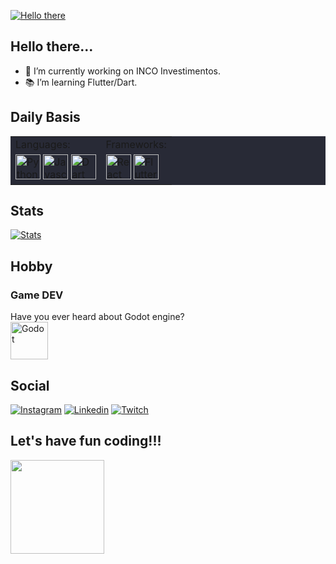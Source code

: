 [![Hello there](https://media.giphy.com/media/Nx0rz3jtxtEre/giphy.gif)](mailto:efraimmarcatto@gmail.com?subject=Hello%20there!!)

## Hello there...
- 🚀 I’m currently working on INCO Investimentos.
- 📚 I’m learning Flutter/Dart.


## Daily Basis


<table bgcolor="#282a36">
    <tr>
        <td> Languages:</td>
        <td> Frameworks: </td>
    </tr>
    <tr>
        <td>
            <a href="https://www.python.org"><img alt="Python" width='40' src="https://cdn.jsdelivr.net/gh/devicons/devicon/icons/python/python-original.svg" /></a>
           <a href="https://www.javascript.com"> <img alt="Javascript" width='40' src="https://cdn.jsdelivr.net/gh/devicons/devicon/icons/javascript/javascript-original.svg" /></a>
            <a href="https://dart.dev"><img alt="Dart" width='40' src="https://cdn.jsdelivr.net/gh/devicons/devicon/icons/dart/dart-original.svg" /></a>
        </td>
        <td>
            <a href="https://reactjs.org"> <img alt="React" width='40' src="https://cdn.jsdelivr.net/gh/devicons/devicon/icons/react/react-original.svg" /></a>
            <a href="https://flutter.dev"><img alt="Flutter" width='40' src="https://cdn.jsdelivr.net/gh/devicons/devicon/icons/flutter/flutter-original.svg" /></a>
        </td>
    </tr>
</table>

## Stats

[![Stats](https://github-readme-stats.vercel.app/api/top-langs/?username=efraimmarcatto&hide=php&layout=compact&theme=dracula)](https://github.com/anuraghazra/github-readme-stats)

## Hobby
### Game DEV
Have you ever heard about Godot engine?
<a href="http://godotengine.org"><br>
  <img alt="Godot" height='60' src="https://cdn.jsdelivr.net/gh/devicons/devicon/icons/godot/godot-original-wordmark.svg" />
</a>
## Social
[![Instagram](https://img.shields.io/badge/Instagram-E4405F?style=for-the-badge&logo=instagram&logoColor=white)](https://www.instagram.com/efraimmarcatto)
[![Linkedin](https://img.shields.io/badge/LinkedIn-0077B5?style=for-the-badge&logo=linkedin&logoColor=white)](https://www.linkedin.com/in/efraimmarcatto)
[![Twitch](https://img.shields.io/badge/Twitch-9146FF?style=for-the-badge&logo=twitch&logoColor=white)](https://www.twitch.tv/efraimmarcatto)

## Let's have fun coding!!!

<a href="https://www.twitch.tv/efraimmarcatto"><img height="150em" src="https://media.giphy.com/media/xiN7gD9cxUUl2fmRLa/giphy.gif"></a>
